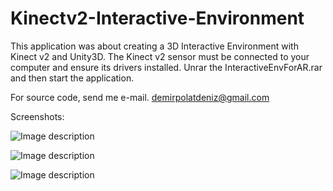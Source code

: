 # Kinectv2-Interactive-Environment
This application was about creating a 3D Interactive Environment with Kinect v2 and Unity3D. 
The Kinect v2 sensor must be connected to your computer and ensure its drivers installed.
Unrar the InteractiveEnvForAR.rar and then start the application.

For source code, send me e-mail.
demirpolatdeniz@gmail.com


Screenshots:

![Image description](https://raw.githubusercontent.com/dhd94/Kinectv2-Interactive-Environment/master/sceneview.jpg)

![Image description](https://raw.githubusercontent.com/dhd94/Kinectv2-Interactive-Environment/master/enter.jpg)

![Image description](https://raw.githubusercontent.com/dhd94/Kinectv2-Interactive-Environment/master/gameplay.jpg)



